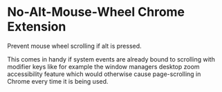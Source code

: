No-Alt-Mouse-Wheel Chrome Extension
===================================

Prevent mouse wheel scrolling if alt is pressed.

This comes in handy if system events are already bound to scrolling with
modifier keys like for example the window managers desktop zoom accessibility
feature which would otherwise cause page-scrolling in Chrome every time it is
being used.
